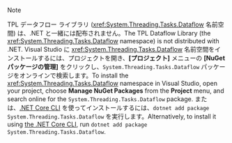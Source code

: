 > [!NOTE]
> <span data-ttu-id="0da39-101">TPL データフロー ライブラリ (<xref:System.Threading.Tasks.Dataflow> 名前空間) は、.NET と一緒には配布されません。</span><span class="sxs-lookup"><span data-stu-id="0da39-101">The TPL Dataflow Library (the <xref:System.Threading.Tasks.Dataflow> namespace) is not distributed with .NET.</span></span> <span data-ttu-id="0da39-102">Visual Studio に <xref:System.Threading.Tasks.Dataflow> 名前空間をインストールするには、プロジェクトを開き、**[プロジェクト]** メニューの **[NuGet パッケージの管理]** をクリックし、`System.Threading.Tasks.Dataflow` パッケージをオンラインで検索します。</span><span class="sxs-lookup"><span data-stu-id="0da39-102">To install the <xref:System.Threading.Tasks.Dataflow> namespace in Visual Studio, open your project, choose **Manage NuGet Packages** from the **Project** menu, and search online for the `System.Threading.Tasks.Dataflow` package.</span></span> <span data-ttu-id="0da39-103">または、[.NET Core CLI](~/docs/core/tools/index.md) を使ってインストールするには、`dotnet add package System.Threading.Tasks.Dataflow` を実行します。</span><span class="sxs-lookup"><span data-stu-id="0da39-103">Alternatively, to install it using [the .NET Core CLI](~/docs/core/tools/index.md), run `dotnet add package System.Threading.Tasks.Dataflow`.</span></span>
